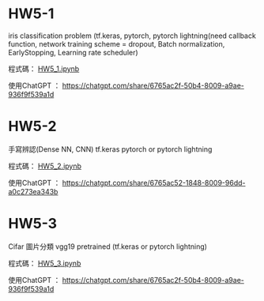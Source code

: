 # HW5-1 

iris classification problem (tf.keras, pytorch, pytorch lightning(need callback function, network training scheme = dropout, Batch normalization, EarlyStopping, Learning rate scheduler)

程式碼： [HW5_1.ipynb](https://github.com/sdf789/ITAD/blob/main/HW5_DeepLerarningBasic/HW5_1.ipynb)

使用ChatGPT ： https://chatgpt.com/share/6765ac2f-50b4-8009-a9ae-936f9f539a1d

# HW5-2

手寫辨認(Dense NN, CNN) tf.keras pytorch or pytorch lightning

程式碼： [HW5_2.ipynb](https://github.com/sdf789/ITAD/blob/main/HW5_DeepLerarningBasic/HW5_2.ipynb)

使用ChatGPT ： https://chatgpt.com/share/6765ac52-1848-8009-96dd-a0c273ea343b

# HW5-3

 Cifar 圖片分類 vgg19  pretrained (tf.keras or pytorch lightning)

程式碼： [HW5_3.ipynb](https://github.com/sdf789/ITAD/blob/main/HW5_DeepLerarningBasic/HW5_3.ipynb)

使用ChatGPT ： https://chatgpt.com/share/6765ac2f-50b4-8009-a9ae-936f9f539a1d

